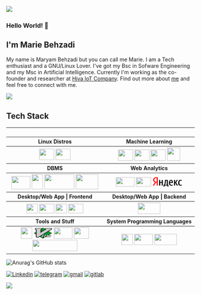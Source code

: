 ![](https://capsule-render.vercel.app/api?type=waving&color=gradient&height=100&section=header)

### **Hello World!** 👋
## **I'm Marie Behzadi**
My name is Maryam Behzadi but you can call me Marie. I am a Tech enthusiast and a GNU/Linux Lover. I've got my Bsc in Sofware Engineering and my Msc in Artificial Intelligence. 
Currently I'm working as the co-founder and researcher at [Hiva IoT Company](https://hiva-iot.com/).
Find out more about [me](https://www.linkedin.com/in/mariebehzadi/) and feel free to connect with me.

![](https://komarev.com/ghpvc/?username=mariebehzadi&color=0069b4&style=flat-square)

## **Tech Stack**
<table>
<tr>
<th align="center">
<img width="441" height="1">
</th>
<th align="center">
<img width="441" height="1">
</th>
</tr>
<tr>
<th align="center">Linux Distros</th>
<th align="center">Machine Learning</th>
</tr>
<tr>
<th align="center">
<img width="40" height="30" src="https://raw.githubusercontent.com/gilbarbara/logos/master/logos/archlinux.svg"/>
<img width="40" height="30" src="https://raw.githubusercontent.com/gilbarbara/logos/master/logos/ubuntu.svg"/>
</th>
<th align="center">
<img width="40" height="30" src="https://raw.githubusercontent.com/gilbarbara/logos/master/logos/python.svg"/>
<img width="40" height="30" src="https://raw.githubusercontent.com/gilbarbara/logos/master/logos/numpy.svg"/>
<img width="40" height="30" src="https://raw.githubusercontent.com/gilbarbara/logos/master/logos/tensorflow.svg"/>
<img width="35" height="35" src="https://raw.githubusercontent.com/gilbarbara/logos/master/logos/jupyter.svg"/>
</th>
</tr>
<tr>
<th align="center">DBMS</th>
<th align="center">Web Analytics</th>
</tr>
<tr>
<th align="center">
<img width="50" height="35" src="https://raw.githubusercontent.com/gilbarbara/logos/master/logos/postgresql.svg"/> 
<img width="30" height="40" src="https://raw.githubusercontent.com/gilbarbara/logos/master/logos/mongodb-icon.svg"/>
<img width="80" height="40" src="https://raw.githubusercontent.com/gilbarbara/logos/master/logos/mariadb-icon.svg"/>
<img width="60" height="40" src="https://raw.githubusercontent.com/gilbarbara/logos/master/logos/mysql-icon.svg"/>
</th>
<th align="center">
<img width="50" height="25" src="https://raw.githubusercontent.com/gilbarbara/logos/master/logos/google-search-console.svg"/>
<img width="40" height="25" src="https://raw.githubusercontent.com/gilbarbara/logos/master/logos/matomo-icon.svg"/>
<img width="80" height="25" src="https://raw.githubusercontent.com/gilbarbara/logos/master/logos/yandex-ru.svg"/>
</th>
</tr>
<tr>
<th align="center">Desktop/Web App | Frontend</th>
<th align="center">Desktop/Web App | Backend</th>
</tr>
<tr>
<th align="center">
<img width="30" height="25" src="https://raw.githubusercontent.com/gilbarbara/logos/master/logos/vuetifyjs.svg"/>  
<img width="40" height="25" src="https://raw.githubusercontent.com/gilbarbara/logos/master/logos/nuxt-icon.svg"/>
<img width="30" height="25" src="https://raw.githubusercontent.com/gilbarbara/logos/master/logos/vue.svg"/>
<img width="40" height="25" src="https://raw.githubusercontent.com/gilbarbara/logos/master/logos/typescript-icon.svg"/>
</th>
<th align="center">
<img width="60" height="30" src="https://raw.githubusercontent.com/gilbarbara/logos/master/logos/go.svg"/>
</th>
</tr>
<tr>
<th align="center">Tools and Stuff</th>
<th align="center">System Programming Languages</th>
</tr>
<tr>
<th align="center">
<img width="30" height="30" src="https://raw.githubusercontent.com/gilbarbara/logos/master/logos/git-icon.svg"/>
<img width="50" height="30" src="https://raw.githubusercontent.com/gilbarbara/logos/master/logos/vim.svg"/>  
<img width="50" height="30" src="https://raw.githubusercontent.com/gilbarbara/logos/master/logos/docker-icon.svg"/>
<img width="40" height="30" src="https://raw.githubusercontent.com/gilbarbara/logos/master/logos/drone-icon.svg"/>
<img width="120" height="30" src="https://raw.githubusercontent.com/gilbarbara/logos/master/logos/neovim.svg"/>
</th>
<th align="center">
<img width="30" height="30" src="https://raw.githubusercontent.com/gilbarbara/logos/master/logos/c.svg"/>
<img width="50" height="30" src="https://raw.githubusercontent.com/gilbarbara/logos/master/logos/c-plusplus.svg"/>  
<img width="60" height="30" src="https://raw.githubusercontent.com/gilbarbara/logos/master/logos/go.svg"/>
</th>
</tr>
</table>

![Anurag's GitHub stats](https://github-readme-stats.vercel.app/api?username=mariebehzadi&show_icons=true&theme=transparent)


<div align="left">

[![Linkedin](https://img.shields.io/badge/-LinkedIn-%230077B5?style=for-the-badge&logo=linkedin&logoColor=white)](https://www.linkedin.com/in/mariebehzadi/)
[![telegram](https://img.shields.io/badge/mariebehzadi-2CA5E0?style=for-the-badge&logo=telegram&logoColor=white)](https://t.me/mariebehzadi/)
[![gmail](https://img.shields.io/badge/mariebehzadi-CF463C.svg?style=for-the-badge&logo=gmail&logoColor=white)](mailto:mariebehzadi@gmail.com)
[![gitlab](https://img.shields.io/badge/mariebehzadi-330F63?style=for-the-badge&logo=gitlab&logoColor=white)](https://gitlab.com/mariebehzadi)
</div> 

![](https://capsule-render.vercel.app/api?type=waving&color=gradient&height=100&section=footer)
